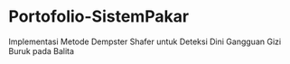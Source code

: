 # Portofolio-SistemPakar
Implementasi Metode Dempster Shafer untuk Deteksi Dini Gangguan Gizi Buruk pada Balita
